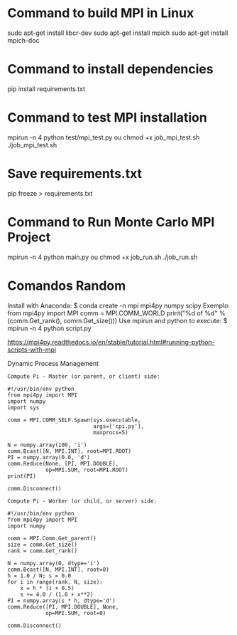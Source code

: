 # Command to build MPI in Linux
sudo apt-get install libcr-dev 
sudo apt-get install mpich 
sudo apt-get install mpich-doc

# Command to install dependencies
pip install requirements.txt

# Command to test MPI installation
mpirun -n 4 python test/mpi_test.py
ou
chmod +x job_mpi_test.sh
./job_mpi_test.sh

# Save requirements.txt
pip freeze > requirements.txt

# Command to Run Monte Carlo MPI Project
mpirun -n 4 python main.py
ou
chmod +x job_run.sh
./job_run.sh

# Comandos Random
Install with Anaconda: 
$ conda create -n mpi mpi4py numpy scipy 
Exemplo: 
from mpi4py import MPI 
comm = MPI.COMM_WORLD 
print("%d of %d" % (comm.Get_rank(), comm.Get_size())) 
Use mpirun and python to execute:
$ mpirun -n 4 python script.py



https://mpi4py.readthedocs.io/en/stable/tutorial.html#running-python-scripts-with-mpi

Dynamic Process Management

    Compute Pi - Master (or parent, or client) side:

    #!/usr/bin/env python
    from mpi4py import MPI
    import numpy
    import sys

    comm = MPI.COMM_SELF.Spawn(sys.executable,
                               args=['cpi.py'],
                               maxprocs=5)

    N = numpy.array(100, 'i')
    comm.Bcast([N, MPI.INT], root=MPI.ROOT)
    PI = numpy.array(0.0, 'd')
    comm.Reduce(None, [PI, MPI.DOUBLE],
                op=MPI.SUM, root=MPI.ROOT)
    print(PI)

    comm.Disconnect()

    Compute Pi - Worker (or child, or server) side:

    #!/usr/bin/env python
    from mpi4py import MPI
    import numpy

    comm = MPI.Comm.Get_parent()
    size = comm.Get_size()
    rank = comm.Get_rank()

    N = numpy.array(0, dtype='i')
    comm.Bcast([N, MPI.INT], root=0)
    h = 1.0 / N; s = 0.0
    for i in range(rank, N, size):
        x = h * (i + 0.5)
        s += 4.0 / (1.0 + x**2)
    PI = numpy.array(s * h, dtype='d')
    comm.Reduce([PI, MPI.DOUBLE], None,
                op=MPI.SUM, root=0)

    comm.Disconnect()


